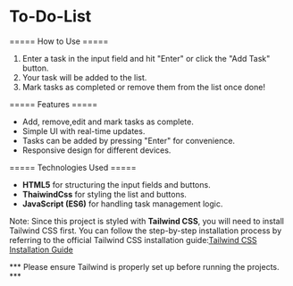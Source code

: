 # To-Do-List

===== How to Use =====
1. Enter a task in the input field and hit "Enter" or click the "Add Task" button.
2. Your task will be added to the list.
3. Mark tasks as completed or remove them from the list once done!

===== Features =====
- Add, remove,edit and mark tasks as complete.
- Simple UI with real-time updates.
- Tasks can be added by pressing "Enter" for convenience.
- Responsive design for different devices.

===== Technologies Used  =====
- **HTML5** for structuring the input fields and buttons.
- **ThaiwindCss** for styling the list and buttons.
- **JavaScript (ES6)** for handling task management logic.

Note: Since this project is styled with **Tailwind CSS**, you will need to install Tailwind CSS first. You can follow the step-by-step installation process by referring to the official Tailwind CSS installation guide:[Tailwind CSS Installation Guide](https://tailwindcss.com/docs/installation)

*** Please ensure Tailwind is properly set up before running the projects. ***
